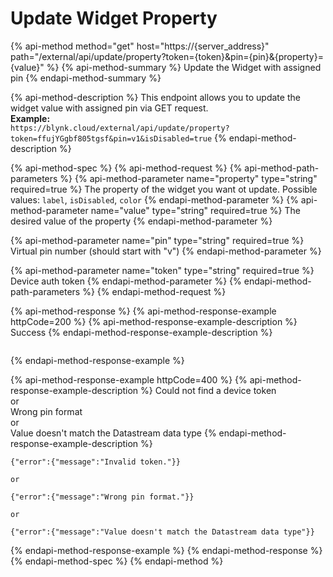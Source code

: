 # Update Widget Property

{% api-method method="get" host="https://{server_address}" path="/external/api/update/property?token={token}&pin={pin}&{property}={value}" %}
{% api-method-summary %}
Update the Widget with assigned pin
{% endapi-method-summary %}

{% api-method-description %}
This endpoint allows you to update the widget value with assigned pin via GET request.  
**Example:**  
`https://blynk.cloud/external/api/update/property?token=ffujYGgbf805tgsf&pin=v1&isDisabled=true`
{% endapi-method-description %}

{% api-method-spec %}
{% api-method-request %}
{% api-method-path-parameters %}
{% api-method-parameter name="property" type="string" required=true %}
The property of the widget you want ot update. Possible values: `label`, `isDisabled`, `color`
{% endapi-method-parameter %}
{% api-method-parameter name="value" type="string" required=true %}
The desired value of the property
{% endapi-method-parameter %}

{% api-method-parameter name="pin" type="string" required=true %}
Virtual pin number \(should start with "v"\)
{% endapi-method-parameter %}

{% api-method-parameter name="token" type="string" required=true %}
Device auth token
{% endapi-method-parameter %}
{% endapi-method-path-parameters %}
{% endapi-method-request %}

{% api-method-response %}
{% api-method-response-example httpCode=200 %}
{% api-method-response-example-description %}
Success
{% endapi-method-response-example-description %}

```text

```
{% endapi-method-response-example %}

{% api-method-response-example httpCode=400 %}
{% api-method-response-example-description %}
Could not find a device token  
or  
Wrong pin format  
or  
Value doesn't match the Datastream data type
{% endapi-method-response-example-description %}

```text
{"error":{"message":"Invalid token."}}

or

{"error":{"message":"Wrong pin format."}}

or

{"error":{"message":"Value doesn't match the Datastream data type"}}
```
{% endapi-method-response-example %}
{% endapi-method-response %}
{% endapi-method-spec %}
{% endapi-method %}

